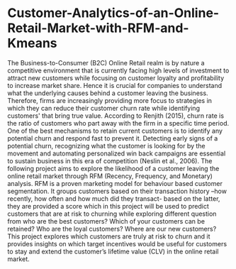 # Customer-Analytics-of-an-Online-Retail-Market-with-RFM-and-Kmeans
The Business-to-Consumer (B2C) Online Retail realm is by nature a competitive environment that is currently facing high levels of investment to attract new customers while focusing on customer loyalty and profitability to increase market share. 
Hence it is crucial for companies to understand what the underlying causes behind a customer leaving the business. 
Therefore, firms are increasingly providing more focus to strategies in which they can reduce their customer churn rate while identifying customers' that bring true value. 
According to Renjith (2015), churn rate is the ratio of customers who part away with the firm in a specific time period. 
One of the best mechanisms to retain current customers is to identify any potential churn and respond fast to prevent it.
Detecting early signs of a potential churn, recognizing what the customer is looking for by the movement and automating personalized win back campaigns are essential to sustain business in this era of competition (Neslin et al., 2006). 
The following project aims to explore the likelihood of a customer leaving the online retail market through RFM (Recency, Frequency, and Monetary) analysis. 
RFM is  a  proven  marketing  model  for  behaviour  based customer segmentation.  It groups customers based on their transaction history –how recently, how often and how much did they transact- based on the latter, they are provided a score which in this project will be used to predict customers that are at risk to churning while exploring different question from who are the best customers? Which of your customers can be retained? Who are the loyal customers? Where are our new customers?  
This project explores which customers are truly at risk to churn and it provides insights on which target incentives would be useful for customers to stay and extend the customer’s lifetime value (CLV) in the online retail market.
